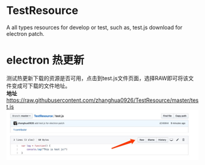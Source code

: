 # TestResource
A all types resources for develop or test, such as, test.js download for electron patch.

# electron 热更新  
测试热更新下载的资源是否可用，点击到test.js文件页面，选择RAW即可将该文件变成可下载的文件地址。  
**地址** https://raw.githubusercontent.com/zhanghua0926/TestResource/master/test.js
![img](1560330053502.jpg)
